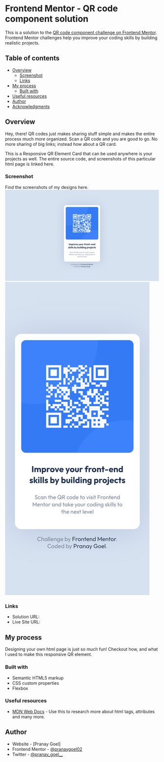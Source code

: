# Frontend Mentor - QR code component solution

This is a solution to the [QR code component challenge on Frontend Mentor](https://www.frontendmentor.io/challenges/qr-code-component-iux_sIO_H). Frontend Mentor challenges help you improve your coding skills by building realistic projects. 

## Table of contents

- [Overview](#overview)
  - [Screenshot](#screenshot)
  - [Links](#links)
- [My process](#my-process)
  - [Built with](#built-with)
- [Useful resources](#useful-resources)
- [Author](#author)
- [Acknowledgments](#acknowledgments)

## Overview
Hey, there! QR codes just makes sharing stuff simple and makes the entire process much more organized. Scan a QR code and you are good to go. No more sharing of big links; instead how about a QR card.

This is a Responsive QR Element Card that can be used anywhere is your projects as well. The entire source code, and screenshots of this particular html page is linked here.

### Screenshot
Find the screenshots of my designs here.
![](./my%20design%20screenshots/desktop.png)
![](./my%20design%20screenshots/phone.png)

### Links

- Solution URL: [](https://your-solution-url.com)
- Live Site URL: [](https://your-live-site-url.com)

## My process
Designing your own html page is just so much fun! Checkout how, and what I used to make this responsive QR element.

### Built with
- Semantic HTML5 markup
- CSS custom properties
- Flexbox


### Useful resources

- [MDN Web Docs](https://developer.mozilla.org/en-US/docs/Web/HTML) - Use this to research more about html tags, attributes and many more.

## Author

- Website - [Pranay Goel]
- Frontend Mentor - [@pranaygoel02](https://www.frontendmentor.io/profile/pranaygoel02)
- Twitter - [@pranay_goel__](https://twitter.com/pranay_goel__)
